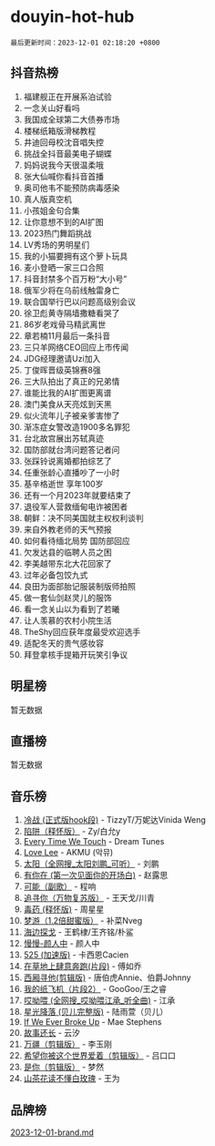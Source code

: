 # douyin-hot-hub

`最后更新时间：2023-12-01 02:18:20 +0800`

## 抖音热榜

1. 福建舰正在开展系泊试验
1. 一念关山好看吗
1. 我国成全球第二大债券市场
1. 楼梯纸箱版滑梯教程
1. 井迪回母校沈音唱失控
1. 挑战全抖音最美电子蝴蝶
1. 妈妈说我今天很温柔哦
1. 张大仙喊你看抖音首播
1. 奥司他韦不能预防病毒感染
1. 真人版真空机
1. 小孩姐金句合集
1. 让你意想不到的AI扩图
1. 2023热门舞蹈挑战
1. LV秀场的男明星们
1. 我的小猫要拥有这个萝卜玩具
1. 麦小登晒一家三口合照
1. 抖音封禁多个百万粉“大小号”
1. 俄军少将在乌前线触雷身亡
1. 联合国举行巴以问题高级别会议
1. 徐卫彪黄寺隔墙撒糖看哭了
1. 86岁老戏骨马精武离世
1. 章若楠11月最后一条抖音
1. 三只羊网络CEO回应上市传闻
1. JDG经理邀请Uzi加入
1. 丁俊晖晋级英锦赛8强
1. 三大队拍出了真正的兄弟情
1. 谁能比我的AI扩图更离谱
1. 澳门美食从天亮炫到天黑
1. 似火流年儿子被亲爹害惨了
1. 渐冻症女警改造1900多名罪犯
1. 台北故宫展出苏轼真迹
1. 国防部就台湾问题答记者问
1. 张踩铃说离婚都拍综艺了
1. 任重张龄心直播吵了一小时
1. 基辛格逝世 享年100岁
1. 还有一个月2023年就要结束了
1. 退役军人营救缅甸电诈被困者
1. 朝鲜：决不同美国就主权权利谈判
1. 来自外教老师的天气预报
1. 如何看待缅北局势 国防部回应
1. 欠发达县的临聘人员之困
1. 李美越带东北大花回家了
1. 过年必备包饺九式
1. 良田为面部胎记服装制版师拍照
1. 做一套仙剑赵灵儿的服饰
1. 看一念关山以为看到了若曦
1. 让人羡慕的农村小院生活
1. TheShy回应获年度最受欢迎选手
1. 适配冬天的贵气感妆容
1. 拜登拿核手提箱开玩笑引争议

## 明星榜

暂无数据

## 直播榜

暂无数据

## 音乐榜

1. [冷战 (正式版hook段)](https://sf3-cdn-tos.douyinstatic.com/obj/tos-cn-ve-2774/oMuEoiBasWApEMVDgNiI8VAByNmwo5J0pyf8Yx) - TizzyT/万妮达Vinida Weng
1. [陷阱（释怀版）](https://sf6-cdn-tos.douyinstatic.com/obj/tos-cn-ve-2774/oE8C21LeZrzKLDFfQYgMzx4GAIHageG5IzayY7) - Zy/白允y
1. [Every Time We Touch](https://sf3-cdn-tos.douyinstatic.com/obj/tos-cn-ve-2774/ogN6lUKQeBBfEVhIOMikG1CcJjugxk1tztZyhP) - Dream Tunes
1. [Love Lee](https://sf3-cdn-tos.douyinstatic.com/obj/tos-cn-ve-2774/o05GbkJGbCBTdDnMtB0fwOYgkeZp23vrWQDQBS) - AKMU (악뮤)
1. [太阳（全网搜_太阳刘鹏_可听）](https://sf6-cdn-tos.douyinstatic.com/obj/tos-cn-ve-2774/ogWbyIQnlBFImVbeDocRdCIYtBHlbJXgfZMvgz) - 刘鹏
1. [有你在 (第一次见面你的开场白)](https://sf3-cdn-tos.douyinstatic.com/obj/tos-cn-ve-2774/oAthrQ3ClJBfI57uBoFEgNDYtNCZ0TSYQQfxQ0) - 赵露思
1. [可能（副歌）](https://sf3-cdn-tos.douyinstatic.com/obj/tos-cn-ve-2774/cde1731888894259b333569393c2fb51) - 程响
1. [追寻你（万物复苏版）](https://sf6-cdn-tos.douyinstatic.com/obj/tos-cn-ve-2774/oYeAZJsbjIDit9APmBg8u6uDUQnHmoCf3gbo74) - 王天戈/川青
1. [毒药 (释怀版)](https://sf3-cdn-tos.douyinstatic.com/obj/tos-cn-ve-2774/oYILMEAzspdZBIzy4frJNB8ZHPHWAhiwowd4Ad) - 周星星
1. [梦游（1.2倍甜蜜版）](https://sf6-cdn-tos.douyinstatic.com/obj/tos-cn-ve-2774/o4gyAUm8hwufoEABmwVIiQtHsFuGzAEEWtNMzo) - 补菜Nveg
1. [海边探戈](https://sf3-cdn-tos.douyinstatic.com/obj/tos-cn-ve-2774/os9gE0VQCGqt6VQkZDyBBYvfSDY0QFe3vVmubn) - 王鹤棣/王齐铭/朴鲨
1. [慢慢-颜人中](https://sf3-cdn-tos.douyinstatic.com/obj/tos-cn-ve-2774/ocjHNfBXdBxQNC8ZGAeoLMFTUgtBg8bkExunDC) - 颜人中
1. [525 (加速版)](https://sf3-cdn-tos.douyinstatic.com/obj/tos-cn-ve-2774/oIfKCtqfDyP8Vc9FpAPgWMyezT6LnDT1abRwGg) - 卡西恩Cacien
1. [在草地上肆意奔跑(片段)](https://sf3-cdn-tos.douyinstatic.com/obj/tos-cn-ve-2774/8831d494742f45dabdfa8adb8b817259) - 傅如乔
1. [西厢寻他(剪辑版)](https://sf6-cdn-tos.douyinstatic.com/obj/tos-cn-ve-2774/oUsAVfAQKlRNxEv5qxvIB8o5qmIWUcXbzJKJhw) - 唐伯虎Annie、伯爵Johnny
1. [我的纸飞机（片段2）](https://sf3-cdn-tos.douyinstatic.com/obj/tos-cn-ve-2774/oM2ZrKcg2CD5AeRB2gkeXOFB1IxAGJdZPazYHf) - GooGoo/王之睿
1. [哎呦喂 (全网搜_哎呦喂江承_听全曲)](https://sf6-cdn-tos.douyinstatic.com/obj/tos-cn-ve-2774/o0uEo63ECfIFdmwKF5HMzF1FCfItHEagDDeCAL) - 江承
1. [星光降落 (贝儿完整版)](https://sf3-cdn-tos.douyinstatic.com/obj/tos-cn-ve-2774/okwB9hAwyAtsFFkFBzAX1hOOfQuIoMNs0W2Mwr) - 陆雨萱（贝儿）
1. [If We Ever Broke Up](https://sf3-cdn-tos.douyinstatic.com/obj/tos-cn-ve-2774/o8onj5HDk0ImtBmO0URBfeyCDXQJMYkQ1gb8Zy) - Mae Stephens
1. [故事还长](https://sf3-cdn-tos.douyinstatic.com/obj/tos-cn-ve-2774/30a26758c8594f0ab81ac675c33ee2c5) - 云汐
1. [万疆（剪辑版）](https://sf3-cdn-tos.douyinstatic.com/obj/tos-cn-ve-2774/ooG7oVgFlDTelKCjCsTTobQvbdtj1BBQXnfZd8) - 李玉刚
1. [希望你被这个世界爱着（剪辑版）](https://sf3-cdn-tos.douyinstatic.com/obj/tos-cn-ve-2774/oo4H3BfEygN7l7bQaMBOZHCQ1eI4FqtED5skQ2) - 吕口口
1. [是你（剪辑版）](https://sf6-cdn-tos.douyinstatic.com/obj/tos-cn-ve-2774/46019dae783c4c969944217fe1cfafc4) - 梦然
1. [山茶花读不懂白玫瑰](https://sf3-cdn-tos.douyinstatic.com/obj/tos-cn-ve-2774/osfn8B7DktrRHEPJgPCfDbw7QDQEkwC16BxZg9) - 王为

## 品牌榜

[2023-12-01-brand.md](2023-12-01-brand.md)
